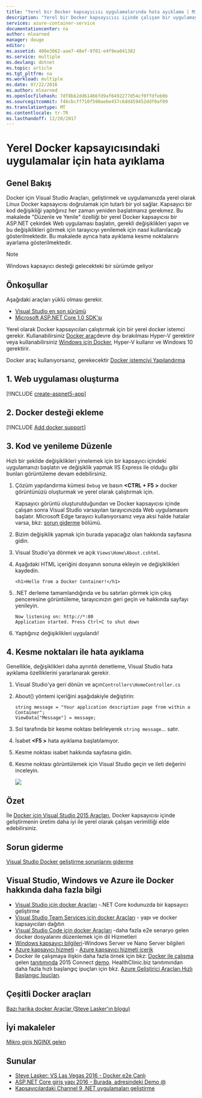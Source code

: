 ```yaml
---
title: "Yerel bir Docker kapsayıcısı uygulamalarında hata ayıklama | Microsoft Docs"
description: "Yerel bir Docker kapsayıcısı içinde çalışan bir uygulamayı değiştirmek öğrenin, düzenleme ve yenileme aracılığıyla kapsayıcı yenileyin ve hata ayıklama kesme noktaları ayarlayın"
services: azure-container-service
documentationcenter: na
author: mlearned
manager: douge
editor: 
ms.assetid: 480e3062-aae7-48ef-9701-e4f9ea041382
ms.service: multiple
ms.devlang: dotnet
ms.topic: article
ms.tgt_pltfrm: na
ms.workload: multiple
ms.date: 07/22/2016
ms.author: mlearned
ms.openlocfilehash: 7df8bb2dd61466fd9af6492277d54cf0ffdfeb0b
ms.sourcegitcommit: f46cbcff710f590aebe437c6dd459452ddf0af09
ms.translationtype: MT
ms.contentlocale: tr-TR
ms.lasthandoff: 12/20/2017
---
```

# <a name="debugging-apps-in-a-local-docker-container"></a>Yerel Docker kapsayıcısındaki uygulamalar için hata ayıklama
## <a name="overview"></a>Genel Bakış
Docker için Visual Studio Araçları, geliştirmek ve uygulamanızda yerel olarak Linux Docker kapsayıcısı doğrulamak için tutarlı bir yol sağlar.
Kapsayıcı bir kod değişikliği yaptığınız her zaman yeniden başlatmanız gerekmez.
Bu makalede "Düzenle ve Yenile" özelliği bir yerel Docker kapsayıcısı bir ASP.NET çekirdek Web uygulaması başlatın, gerekli değişiklikleri yapın ve bu değişiklikleri görmek için tarayıcıyı yenilemek için nasıl kullanılacağı gösterilmektedir.
Bu makalede ayrıca hata ayıklama kesme noktalarını ayarlama gösterilmektedir.

> [!NOTE]
> Windows kapsayıcı desteği gelecekteki bir sürümde geliyor
>
>

## <a name="prerequisites"></a>Önkoşullar
Aşağıdaki araçları yüklü olması gerekir.

* [Visual Studio en son sürümü](https://www.visualstudio.com/downloads/)
* [Microsoft ASP.NET Core 1.0 SDK'sı](https://go.microsoft.com/fwlink/?LinkID=809122)

Yerel olarak Docker kapsayıcıları çalıştırmak için bir yerel docker istemci gerekir.
Kullanabilirsiniz [Docker araç](https://www.docker.com/products/docker-toolbox)devre dışı bırakılması Hyper-V gerektirir veya kullanabilirsiniz [Windows için Docker](https://www.docker.com/get-docker), Hyper-V kullanır ve Windows 10 gerektirir.

Docker araç kullanıyorsanız, gerekecektir [Docker istemciyi Yapılandırma](vs-azure-tools-docker-setup.md)

## <a name="1-create-a-web-app"></a>1. Web uygulaması oluşturma
[!INCLUDE [create-aspnet5-app](../includes/create-aspnet5-app.md)]

## <a name="2-add-docker-support"></a>2. Docker desteği ekleme
[!INCLUDE [Add docker support](../includes/vs-azure-tools-docker-add-docker-support.md)]

## <a name="3-edit-your-code-and-refresh"></a>3. Kod ve yenileme Düzenle
Hızlı bir şekilde değişiklikleri yinelemek için bir kapsayıcı içindeki uygulamanızı başlatın ve değişiklik yapmak IIS Express ile olduğu gibi bunları görüntüleme devam edebilirsiniz.

1. Çözüm yapılandırma kümesi `Debug` ve basın  **&lt;CTRL + F5 >** docker görüntünüzü oluşturmak ve yerel olarak çalıştırmak için.

    Kapsayıcı görüntü oluşturulduğundan ve Docker kapsayıcısı içinde çalışan sonra Visual Studio varsayılan tarayıcınızda Web uygulamasını başlatır.
    Microsoft Edge tarayıcı kullanıyorsanız veya aksi halde hatalar varsa, bkz: [sorun giderme](vs-azure-tools-docker-troubleshooting-docker-errors.md) bölümü.
2. Bizim değişiklik yapmak için burada yapacağız olan hakkında sayfasına gidin.
3. Visual Studio'ya dönmek ve açık `Views\Home\About.cshtml`.
4. Aşağıdaki HTML içeriğini dosyanın sonuna ekleyin ve değişiklikleri kaydedin.

    ```
    <h1>Hello from a Docker Container!</h1>
    ```
5. .NET derleme tamamlandığında ve bu satırları görmek için çıkış penceresine görüntüleme, tarayıcınızın geri geçin ve hakkında sayfayı yenileyin.

   ```
   Now listening on: http://*:80
   Application started. Press Ctrl+C to shut down
   ```
6. Yaptığınız değişiklikleri uygulandı!

## <a name="4-debug-with-breakpoints"></a>4. Kesme noktaları ile hata ayıklama
Genellikle, değişiklikleri daha ayrıntılı denetleme, Visual Studio hata ayıklama özelliklerini yararlanarak gerekir.

1. Visual Studio'ya geri dönün ve açın`Controllers\HomeController.cs`
2. About() yöntemi içeriğini aşağıdakiyle değiştirin:

   ```
   string message = "Your application description page from within a Container";
   ViewData["Message"] = message;
   ````
3. Sol tarafında bir kesme noktası belirleyerek `string message`... satır.
4. İsabet  **&lt;F5 >** hata ayıklama başlatılamıyor.
5. Kesme noktası isabet hakkında sayfasına gidin.
6. Kesme noktası görüntülemek için Visual Studio geçin ve ileti değerini inceleyin.

   ![][2]

## <a name="summary"></a>Özet
İle [Docker için Visual Studio 2015 Araçları](https://aka.ms/DockerToolsForVS), Docker kapsayıcısı içinde geliştirmenin üretim daha iyi ile yerel olarak çalışan verimliliği elde edebilirsiniz.

## <a name="troubleshooting"></a>Sorun giderme
[Visual Studio Docker geliştirme sorunlarını giderme](vs-azure-tools-docker-troubleshooting-docker-errors.md)

## <a name="more-about-docker-with-visual-studio-windows-and-azure"></a>Visual Studio, Windows ve Azure ile Docker hakkında daha fazla bilgi
* [Visual Studio için docker Araçları](http://aka.ms/dockertoolsforvs) -.NET Core kodunuzda bir kapsayıcı geliştirme
* [Visual Studio Team Services için docker Araçları](http://aka.ms/dockertoolsforvsts) - yapı ve docker kapsayıcıları dağıtın
* [Visual Studio Code için docker Araçları](http://aka.ms/dockertoolsforvscode) -daha fazla e2e senaryo gelen docker dosyalarını düzenlemek için dil Hizmetleri
* [Windows kapsayıcı bilgileri](http://aka.ms/containers)-Windows Server ve Nano Server bilgileri
* [Azure kapsayıcı hizmeti](https://azure.microsoft.com/services/container-service/) - [Azure kapsayıcı hizmeti içerik](http://aka.ms/AzureContainerService)
* Docker ile çalışmaya ilişkin daha fazla örnek için bkz: [Docker ile çalışma](https://github.com/Microsoft/HealthClinic.biz/wiki/Working-with-Docker) gelen [tanıtımında](https://github.com/Microsoft/HealthClinic.biz) 2015 Connect [demo](https://blogs.msdn.microsoft.com/visualstudio/2015/12/08/connectdemos-2015-healthclinic-biz/). HealthClinic.biz tanıtımından daha fazla hızlı başlangıç ipuçları için bkz. [Azure Geliştirici Araçları Hızlı Başlangıç İpuçları](https://github.com/Microsoft/HealthClinic.biz/wiki/Azure-Developer-Tools-Quickstarts).

## <a name="various-docker-tools"></a>Çeşitli Docker araçları
[Bazı harika docker Araçlar (Steve Lasker'ın blogu)](https://blogs.msdn.microsoft.com/stevelasker/2016/03/25/some-great-docker-tools/)

## <a name="good-articles"></a>İyi makaleler
[Mikro giriş NGINX gelen](https://www.nginx.com/blog/introduction-to-microservices/)

## <a name="presentations"></a>Sunular
* [Steve Lasker: VS Las Vegas 2016 - Docker e2e Canlı](https://github.com/SteveLasker/Presentations/blob/master/VSLive2016/Vegas/)
* [ASP.NET Core giriş yapı 2016 - Burada, adresindeki Demo @](https://channel9.msdn.com/Events/Build/2016/B810)
* [Kapsayıcılardaki Channel 9 .NET uygulamaları geliştirme](https://blogs.msdn.microsoft.com/stevelasker/2016/02/19/developing-asp-net-apps-in-docker-containers/)

[2]: ./media/vs-azure-tools-docker-edit-and-refresh/breakpoint.png
